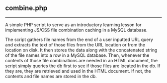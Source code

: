 combine.php
-----------
-----------

A simple PHP script to serve as an introductory learning lesson for implementing JS/CSS file combination caching in a MySQL database. 

The script gathers file names from the end of a user inputted URL query and extracts the text of those files from the URL location or from the location on disk. It then stores the data along with the concatenated string of the file names into a row in a MySQL database. Then, whenever the contents of those file combinations are needed in an HTML document, the script simply queries the db first to see if those files are located in the db. If they are, they are retrieved and used in the HTML document. If not, the contents and file names are stored in the db.
